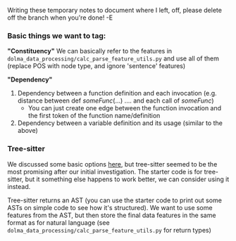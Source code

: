 Writing these temporary notes to document where I left, off, please delete off the branch when you're done! -E

### Basic things we want to tag:
**"Constituency"**
We can basically refer to the features in `dolma_data_processing/calc_parse_feature_utils.py` and use all of them (replace POS with node type, and ignore 'sentence' features)

**"Dependency"**
1. Dependency between a function definition and each invocation (e.g. distance between def *someFunc*(...) .... and each call of *someFunc*)
    - You can just create one edge between the function invocation and the first token of the function name/definition
2. Dependency between a variable definition and its usage (similar to the above)


### Tree-sitter
We discussed some basic options [here](https://docs.google.com/document/d/1KrQTx_d3naBheZt1C6fy7YvhHP-aT9nlBBvVap-IMt4/edit?usp=sharing), but tree-sitter seemed to be the most promising after our initial investigation. The starter code is for tree-sitter, but it something else happens to work better, we can consider using it instead.

Tree-sitter returns an AST (you can use the starter code to print out some ASTs on simple code to see how it's structured). We want to use some features from the AST, but then store the final data features in the same format as for natural language (see `dolma_data_processing/calc_parse_feature_utils.py` for return types)

